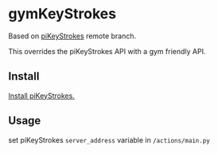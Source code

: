 # gymKeyStrokes

Based on [piKeyStrokes](https://github.com/lolotrgeek/piKeyStrokes/tree/remote) remote branch.

This overrides the piKeyStrokes API with a gym friendly API.

## Install
[Install piKeyStrokes.](https://github.com/lolotrgeek/piKeyStrokes/tree/remote#install)

## Usage
set piKeyStrokes `server_address` variable in `/actions/main.py`
